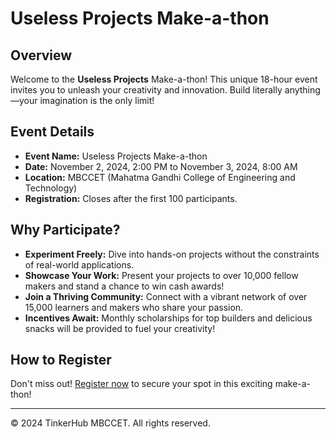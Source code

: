 # Useless Projects Make-a-thon

## Overview

Welcome to the **Useless Projects** Make-a-thon! This unique 18-hour event invites you to unleash your creativity and innovation. Build literally anything—your imagination is the only limit!

## Event Details

- **Event Name:** Useless Projects Make-a-thon
- **Date:** November 2, 2024, 2:00 PM to November 3, 2024, 8:00 AM
- **Location:** MBCCET (Mahatma Gandhi College of Engineering and Technology)
- **Registration:** Closes after the first 100 participants.

## Why Participate?

- **Experiment Freely:** Dive into hands-on projects without the constraints of real-world applications.
- **Showcase Your Work:** Present your projects to over 10,000 fellow makers and stand a chance to win cash awards!
- **Join a Thriving Community:** Connect with a vibrant network of over 15,000 learners and makers who share your passion.
- **Incentives Await:** Monthly scholarships for top builders and delicious snacks will be provided to fuel your creativity!

## How to Register

Don't miss out! [Register now](#) to secure your spot in this exciting make-a-thon!

---

© 2024 TinkerHub MBCCET. All rights reserved.